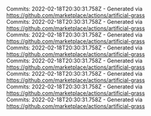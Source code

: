 Commits: 2022-02-18T20:30:31.758Z - Generated via https://github.com/marketplace/actions/artificial-grass
<br>
Commits: 2022-02-18T20:30:31.758Z - Generated via https://github.com/marketplace/actions/artificial-grass
<br>
Commits: 2022-02-18T20:30:31.758Z - Generated via https://github.com/marketplace/actions/artificial-grass
<br>
Commits: 2022-02-18T20:30:31.758Z - Generated via https://github.com/marketplace/actions/artificial-grass
<br>
Commits: 2022-02-18T20:30:31.758Z - Generated via https://github.com/marketplace/actions/artificial-grass
<br>
Commits: 2022-02-18T20:30:31.758Z - Generated via https://github.com/marketplace/actions/artificial-grass
<br>
Commits: 2022-02-18T20:30:31.758Z - Generated via https://github.com/marketplace/actions/artificial-grass
<br>
Commits: 2022-02-18T20:30:31.758Z - Generated via https://github.com/marketplace/actions/artificial-grass
<br>
